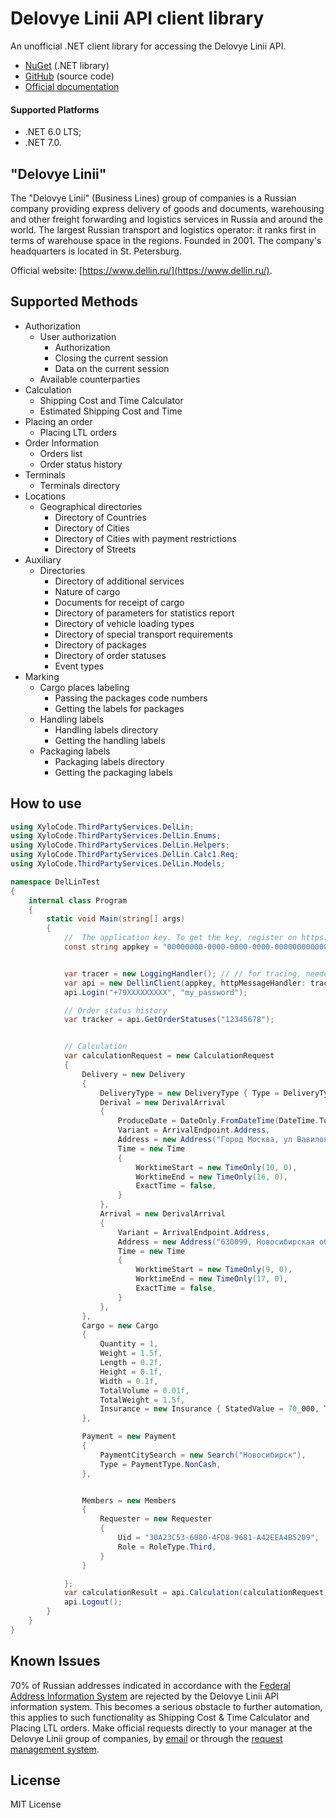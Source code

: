 ﻿# Delovye Linii API client library

An unofficial .NET client library for accessing the Delovye Linii API.

- [NuGet](https://www.nuget.org/packages/XyloCode.ThirdPartyServices.DelLin) (.NET library)
- [GitHub](https://github.com/xylocode/ThirdPartyServices.DelLin) (source code)
- [Official documentation](https://dev.dellin.ru/api/)

#### Supported Platforms

- .NET 6.0 LTS;
- .NET 7.0.

## "Delovye Linii"

The "Delovye Linii" (Business Lines) group of companies is a Russian company providing express delivery of goods and documents, warehousing and other freight forwarding and logistics services in Russia and around the world. The largest Russian transport and logistics operator: it ranks first in terms of warehouse space in the regions. Founded in 2001. The company's headquarters is located in St. Petersburg.

Official website: [https://www.dellin.ru/](https://www.dellin.ru/).

## Supported Methods

- Authorization
	- User authorization
		- Authorization
		- Closing the current session
		- Data on the current session
	- Available counterparties
- Calculation
	- Shipping Cost and Time Calculator
	- Estimated Shipping Cost and Time
- Placing an order
	- Placing LTL orders
- Order Information
	- Orders list
	- Order status history
- Terminals
	- Terminals directory
- Locations
	- Geographical directories
		- Directory of Countries
		- Directory of Cities
		- Directory of Cities with payment restrictions
		- Directory of Streets
- Auxiliary
	- Directories
		- Directory of additional services
		- Nature of cargo
		- Documents for receipt of cargo
		- Directory of parameters for statistics report
		- Directory of vehicle loading types
		- Directory of special transport requirements
		- Directory of packages
		- Directory of order statuses
		- Event types
- Marking
	- Cargo places labeling
		- Passing the packages code numbers
		- Getting the labels for packages
	- Handling labels
		- Handling labels directory
		- Getting the handling labels
	- Packaging labels
		- Packaging labels directory
		- Getting the packaging labels


## How to use

```cs
using XyloCode.ThirdPartyServices.DelLin;
using XyloCode.ThirdPartyServices.DelLin.Enums;
using XyloCode.ThirdPartyServices.DelLin.Helpers;
using XyloCode.ThirdPartyServices.DelLin.Calc1.Req;
using XyloCode.ThirdPartyServices.DelLin.Models;

namespace DelLinTest
{
    internal class Program
    {
        static void Main(string[] args)
        {
            // 	The application key. To get the key, register on https://dev.dellin.ru/
            const string appkey = "00000000-0000-0000-0000-000000000000";


            var tracer = new LoggingHandler(); // // for tracing, needed only for debugging
            var api = new DellinClient(appkey, httpMessageHandler: tracer);
            api.Login("+79XXXXXXXXX", "my_password");

            // Order status history
            var tracker = api.GetOrderStatuses("12345678");


            // Calculation
            var calculationRequest = new CalculationRequest
            {
                Delivery = new Delivery
                {
                    DeliveryType = new DeliveryType { Type = DeliveryTypeCode.Avia },
                    Derival = new DerivalArrival
                    {
                        ProduceDate = DateOnly.FromDateTime(DateTime.Today.AddDays(3)),
                        Variant = ArrivalEndpoint.Address,
                        Address = new Address("Город Москва, ул Вавилова, д. 19"),
                        Time = new Time
                        {
                            WorktimeStart = new TimeOnly(10, 0),
                            WorktimeEnd = new TimeOnly(16, 0),
                            ExactTime = false,
                        }
                    },
                    Arrival = new DerivalArrival
                    {
                        Variant = ArrivalEndpoint.Address,
                        Address = new Address("630099, Новосибирская область, г Новосибирск, пр-кт Димитрова, зд. 2"),
                        Time = new Time
                        {
                            WorktimeStart = new TimeOnly(9, 0),
                            WorktimeEnd = new TimeOnly(17, 0),
                            ExactTime = false,
                        }
                    },
                },
                Cargo = new Cargo
                {
                    Quantity = 1,
                    Weight = 1.5f,
                    Length = 0.2f,
                    Height = 0.1f,
                    Width = 0.1f,
                    TotalVolume = 0.01f,
                    TotalWeight = 1.5f,
                    Insurance = new Insurance { StatedValue = 70_000, Term = true, }
                },

                Payment = new Payment
                {
                    PaymentCitySearch = new Search("Новосибирск"),
                    Type = PaymentType.NonCash,
                },


                Members = new Members
                {
                    Requester = new Requester
                    {
                        Uid = "30A23C53-6080-4FD8-9681-A42EEA4B5209",
                        Role = RoleType.Third,
                    }
                }

            };
            var calculationResult = api.Calculation(calculationRequest);
            api.Logout();
        }
    }
}
```

## Known Issues

70% of Russian addresses indicated in accordance with the [Federal Address Information System](https://fias.nalog.ru/) are rejected by the Delovye Linii API information system. This becomes a serious obstacle to further automation, this applies to such functionality as Shipping Cost & Time Calculator and Placing LTL orders. Make official requests directly to your manager at the Delovye Linii group of companies, by [email](api_support@dellin.ru) or through the [request management system](https://helpdesk.dellin.ru/).

## License

MIT License
